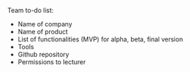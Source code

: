 Team to-do list:
- Name of company
- Name of product
- List of functionalities (MVP) for alpha, beta, final version
- Tools
- Github repository
- Permissions to lecturer